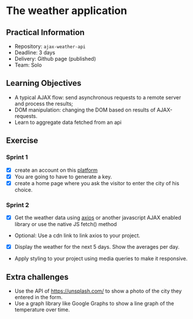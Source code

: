 # The weather application

## Practical Information

* Repository: `ajax-weather-api`
* Deadline: 3 days
* Delivery: Github page (published)
* Team: Solo

## Learning Objectives

* A typical AJAX flow: send asynchronous requests to a remote server and process the results;
* DOM manipulation: changing the DOM based on results of AJAX-requests.
* Learn to aggregate data fetched from an api

## Exercise

### Sprint 1

- [X] create an account on this [platform](https://home.openweathermap.org/.)
- [X] You are going to have to generate a key.
- [X] create a home page where you ask the visitor to enter the city of his choice.

### Sprint 2

- [X] Get the weather data using [axios](https://github.com/axios/axios) or another javascript AJAX enabled library or use the native JS fetch() method
- Optional: Use a cdn link to link axios to your project.
- [X] Display the weather for the next 5 days. Show the averages per day.
- Apply styling to your project using media queries to make it responsive.

## Extra challenges

- Use the API of https://unsplash.com/ to show a photo of the city they entered in the form.
- Use a graph library like Google Graphs to show a line graph of the temperature over time.
